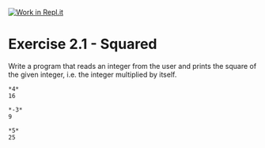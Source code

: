 [![Work in Repl.it](https://classroom.github.com/assets/work-in-replit-14baed9a392b3a25080506f3b7b6d57f295ec2978f6f33ec97e36a161684cbe9.svg)](https://classroom.github.com/online_ide?assignment_repo_id=6201791&assignment_repo_type=AssignmentRepo)

# Exercise 2.1 - Squared

Write a program that reads an integer from the user and prints the square of the given integer, i.e. the integer multiplied by itself.

```plaintext
*4*
16
```

```plaintext
*-3*
9
```

```plaintext
*5*
25
```
